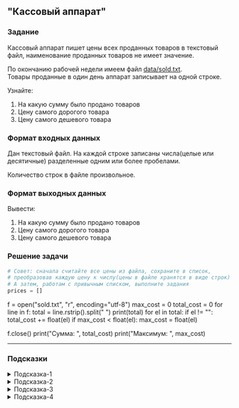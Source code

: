 ## "Кассовый аппарат"

### Задание
Кассовый аппарат пишет цены всех проданных товаров в текстовый файл, наименование проданных товаров не имеет значение.

По окончанию рабочей недели имеем файл [data/sold.txt](data/sold.txt). \
Товары проданные в один день аппарат записывает на одной строке.

Узнайте:
1. На какую сумму было продано товаров
2. Цену самого дорогого товара
3. Цену самого дешевого товара

### Формат входных данных

Дан текстовый файл. На каждой строке записаны числа(целые или десятичные) разделенные одним или более пробелами.

Количество строк в файле произвольное.

### Формат выходных данных

Вывести:
1. На какую сумму было продано товаров
2. Цену самого дорогого товара
3. Цену самого дешевого товара

### Решение задачи

```python
# Совет: сначала считайте все цены из файла, сохраните в список,
# преобразовав каждую цену к числу(цены в файле хранятся в виде строк)
# А затем, работам с привычным списком, выполните задания
prices = []
```
f = open("sold.txt", "r", encoding="utf-8")
max_cost = 0
total_cost = 0
for line in f:
    total = line.rstrip().split(" ")
    print(total)
    for el in total:
        if el != "":
            total_cost += float(el)
            if max_cost < float(el):
                max_cost = float(el)

f.close()
print("Сумма: ", total_cost)
print("Максимум: ", max_cost)

---

### Подсказки

<details>
<summary>Подсказка-1</summary>
Для преобразования строки в список вспомните про метод строки .split()

```python
line = "2 4 6 8"
numbers_str = line.split()  # numbers_str = ["2", "4", "6", "8"]
```
</details>

<details>
<summary>Подсказка-2</summary>
Самый простой способ, для преобразования списка строк к списку чисел:

```python
numbers_str = ["2", "4", "6", "8"]
numbers = []
# Пройтись по списку строк:
for el in numbers_str:
    # Каждый элемент списка преобразовать к строке
    number = int(el)
    # и добавить его в новый список
    numbers.append(number)
# numbers = [2, 4, 6, 8]
```
</details>

<details>
<summary>Подсказка-3</summary>
Для объединения списков можно воспользоваться операцией +

```python
list1 = [2, 4, 6]
list2 = ["p", "l"]
list1 += list2  # list1 = [2, 4, 6, "p", "l"]
```
</details>

<details>
<summary>Подсказка-4</summary>
Можете воспользоваться встроенными функциями или написать алгоритмы самостоятельно:

**sum(prices)** - сумма элементов списка prices \
**max(prices)** - максимальный элемент списка \
**min(prices)** - минимальные элемент списка \
</details>
